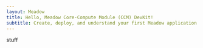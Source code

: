 ```yaml
---
layout: Meadow
title: Hello, Meadow Core-Compute Module (CCM) DevKit!
subtitle: Create, deploy, and understand your first Meadow application.
---
```


stuff